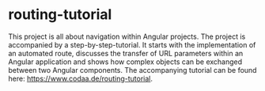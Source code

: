 # routing-tutorial

This project is all about navigation within Angular projects. The project is accompanied by a step-by-step-tutorial. It starts with the implementation of an automated route, discusses the transfer of URL parameters within an Angular application and shows how complex objects can be exchanged between two Angular components. The accompanying tutorial can be found here: https://www.codaa.de/routing-tutorial.
